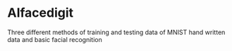 # AIfacedigit
Three different methods of training and testing data of MNIST hand written data and basic facial recognition
